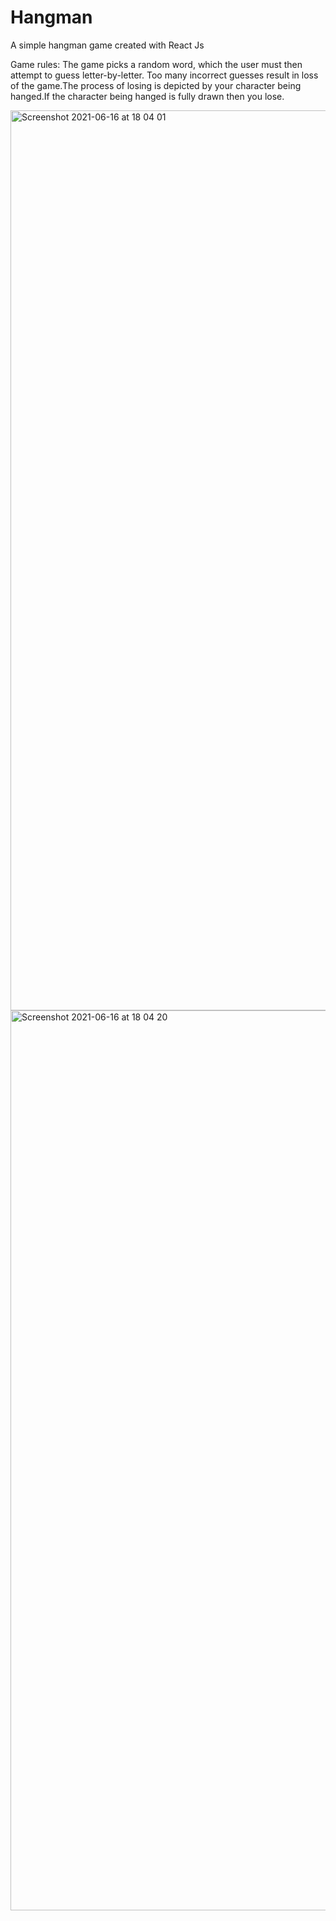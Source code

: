 # Hangman
A simple hangman game created with React Js

Game rules:
The game picks a random word, which the user must then attempt to guess letter-by-letter. Too many 
incorrect guesses result in loss of the game.The process of losing is depicted by your character being
hanged.If the character being hanged is fully drawn then you lose.
               
<img width="1440" alt="Screenshot 2021-06-16 at 18 04 01" src="https://user-images.githubusercontent.com/65865465/122254348-54210600-cecd-11eb-9152-292bfc2b08d0.png">

<img width="1440" alt="Screenshot 2021-06-16 at 18 04 20" src="https://user-images.githubusercontent.com/65865465/122254368-584d2380-cecd-11eb-85dc-46f7c175d90c.png">
